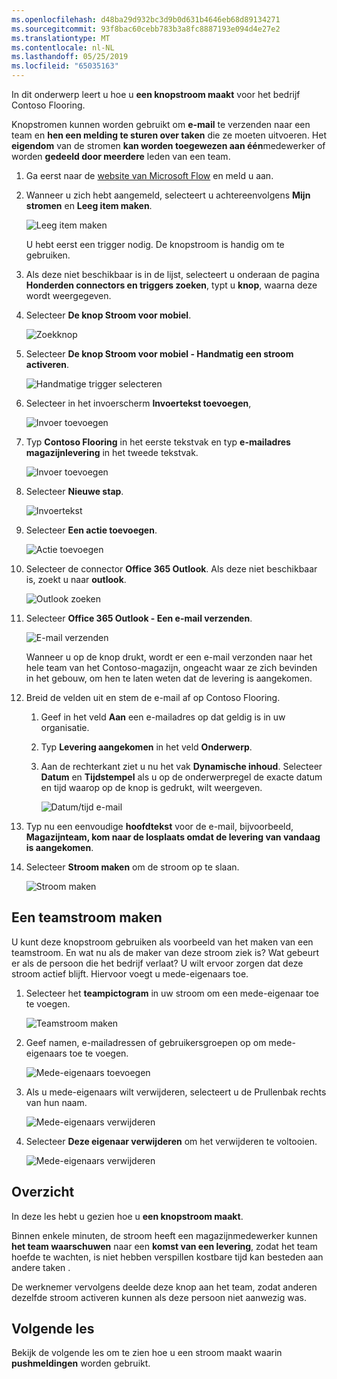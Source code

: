 ```yaml
---
ms.openlocfilehash: d48ba29d932bc3d9b0d631b4646eb68d89134271
ms.sourcegitcommit: 93f8bac60cebb783b3a8fc8887193e094d4e27e2
ms.translationtype: MT
ms.contentlocale: nl-NL
ms.lasthandoff: 05/25/2019
ms.locfileid: "65035163"
---
```

In dit onderwerp leert u hoe u **een knopstroom maakt** voor het bedrijf Contoso Flooring. 

Knopstromen kunnen worden gebruikt om **e-mail**  te verzenden naar een team en **hen een melding te sturen over taken** die ze moeten uitvoeren. Het **eigendom** van de stromen **kan worden toegewezen aan één**medewerker of worden **gedeeld door meerdere** leden van een team.  

1. Ga eerst naar de [website van Microsoft Flow](https://ms.flow.microsoft.com) en meld u aan.
2. Wanneer u zich hebt aangemeld, selecteert u achtereenvolgens **Mijn stromen** en **Leeg item maken**.
   
    ![Leeg item maken](./media/learning-create-button-flow/2-create-from-blank.png)
   
    U hebt eerst een trigger nodig. De knopstroom is handig om te gebruiken. 
3. Als deze niet beschikbaar is in de lijst, selecteert u onderaan de pagina **Honderden connectors en triggers zoeken**, typt u **knop**, waarna deze wordt weergegeven. 
4. Selecteer **De knop Stroom voor mobiel**.
   
    ![Zoekknop](./media/learning-create-button-flow/3-button-flow.png) 
5. Selecteer **De knop Stroom voor mobiel - Handmatig een stroom activeren**.
   
    ![Handmatige trigger selecteren](./media/learning-create-button-flow/4-press-it.png)
6. Selecteer in het invoerscherm **Invoertekst toevoegen**,
   
    ![Invoer toevoegen](./media/learning-create-button-flow/5-add-input.png)
7. Typ **Contoso Flooring** in het eerste tekstvak en typ **e-mailadres magazijnlevering** in het tweede tekstvak.
   
    ![Invoer toevoegen](./media/learning-create-button-flow/6-text-for-flow.png)
8. Selecteer **Nieuwe stap**. 
   
    ![Invoertekst](./media/learning-create-button-flow/7-input-description.png)
9. Selecteer **Een actie toevoegen**. 
   
    ![Actie toevoegen](./media/learning-create-button-flow/8-add-an-action.png)
10. Selecteer de connector **Office 365 Outlook**. Als deze niet beschikbaar is, zoekt u naar **outlook**.
    
     ![Outlook zoeken](./media/learning-create-button-flow/9-search-outlook.png)
11. Selecteer **Office 365 Outlook - Een e-mail verzenden**.
    
     ![E-mail verzenden](./media/learning-create-button-flow/10-send-email.png)
    
     Wanneer u op de knop drukt, wordt er een e-mail verzonden naar het hele team van het Contoso-magazijn, ongeacht waar ze zich bevinden in het gebouw, om hen te laten weten dat de levering is aangekomen.
12. Breid de velden uit en stem de e-mail af op Contoso Flooring.
    
    1. Geef in het veld **Aan** een e-mailadres op dat geldig is in uw organisatie.
    2. Typ **Levering aangekomen** in het veld **Onderwerp**. 
    3. Aan de rechterkant ziet u nu het vak **Dynamische inhoud**. Selecteer **Datum** en **Tijdstempel** als u op de onderwerpregel de exacte datum en tijd waarop op de knop is gedrukt, wilt weergeven. 
       
        ![Datum/tijd e-mail](./media/learning-create-button-flow/11-email-date-time.png)
13. Typ nu een eenvoudige **hoofdtekst** voor de e-mail, bijvoorbeeld, **Magazijnteam, kom naar de losplaats omdat de levering van vandaag is aangekomen**.
14. Selecteer **Stroom maken** om de stroom op te slaan.
    
     ![Stroom maken](./media/learning-create-button-flow/12-create-flow.png)

## <a name="create-a-team-flow"></a>Een teamstroom maken
U kunt deze knopstroom gebruiken als voorbeeld van het maken van een teamstroom. En wat nu als de maker van deze stroom ziek is? Wat gebeurt er als de persoon die het bedrijf verlaat? U wilt ervoor zorgen dat deze stroom actief blijft. Hiervoor voegt u mede-eigenaars toe.

1. Selecteer het **teampictogram** in uw stroom om een mede-eigenaar toe te voegen.
   
    ![Teamstroom maken](./media/learning-create-button-flow/13-create-team-flow.png) 
2. Geef namen, e-mailadressen of gebruikersgroepen op om mede-eigenaars toe te voegen.
   
    ![Mede-eigenaars toevoegen](./media/learning-create-button-flow/14-add-co-owners.png)
3. Als u mede-eigenaars wilt verwijderen, selecteert u de Prullenbak rechts van hun naam.
   
    ![Mede-eigenaars verwijderen](./media/learning-create-button-flow/15-remove-co-owners.png)
4. Selecteer **Deze eigenaar verwijderen** om het verwijderen te voltooien.
   
    ![Mede-eigenaars verwijderen](./media/learning-create-button-flow/16-agree-to-remove.png)

## <a name="summary"></a>Overzicht
In deze les hebt u gezien hoe u **een knopstroom maakt**. 

Binnen enkele minuten, de stroom heeft een magazijnmedewerker kunnen **het team waarschuwen** naar een **komst van een levering**, zodat het team hoefde te wachten, is niet hebben verspillen kostbare tijd kan besteden aan andere taken . 

De werknemer vervolgens deelde deze knop aan het team, zodat anderen dezelfde stroom activeren kunnen als deze persoon niet aanwezig was.

## <a name="next-lesson"></a>Volgende les
Bekijk de volgende les om te zien hoe u een stroom maakt waarin **pushmeldingen** worden gebruikt.

